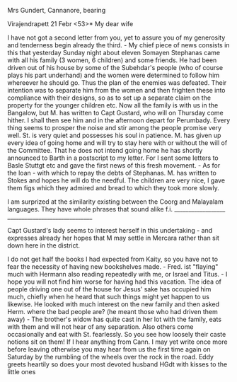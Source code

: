 Mrs Gundert, Cannanore, bearing

 Virajendrapett 21 Febr <53>*
My dear wife

I have not got a second letter from you, yet to assure you of my generosity and tenderness begin already the third. - My chief piece of news consists in this that yesterday Sunday night about eleven Somayen Stephanas came with all his family (3 women, 6 children) and some friends. He had been driven out of his house by some of the Subehdar's people (who of course plays his part underhand) and the women were determined to follow him whereever he should go. Thus the plan of the enemies was defeated. Their intention was to separate him from the women and then frighten these into compliance with their designs, so as to set up a separate claim on the property for the younger children etc. Now all the family is with us in the Bangalow, but M. has written to Capt Gustard, who will on Thursday come hither. I shall then see him and in the afternoon depart for Perumbady. Every thing seems to prosper the noise and stir among the people promise very well. St. is very quiet and possesses his soul in patience. 
M. has given up every idea of going home and will try to stay here with or without the will of the Committee. That he does not intend going home he has shortly announced to Barth in a postscript to my letter. For I sent some letters to Basle Stuttgt etc and gave the first news of this fresh movement. - As for the loan - with which to repay the debts of Stephanas. M. has written to Stokes and hopes he will do the needful. The children are very nice, I gave them figs which they admired and bread to which they took more slowly.

I am surprized at the similarity existing between the Coorg and Malayalam languages. They have whole phrases that sound alike f.i. __________________ ______________________________

Capt Gustard's lady seems to interest herself in this undertaking - and expresses already her hopes that M may settle in Mercara rather than sit down here in the district.

I do not get half the books I had expected from Kaity, so you have not to fear the necessity of having new bookshelves made. - Fred. ist "flaying" much with Hermann also reading repeatedly with me, or Israel and Titus. - I hope you will not find him worse for having had this vacation. The idea of people driving one out of the house for Jesus' sake has occupied him much, chiefly when he heard that such things might yet happen to us likewise. He looked with much interest on the new family and then asked Herm. where the bad people are? (he meant those who had driven them away) - The brother's widow has quite cast in her lot with the family, eats with them and will not hear of any separation. Also others come occasionally and eat with St. fearlessly. So you see how loosely their caste notions sit on them! 
If I hear anything from Cann. I may yet write once more before leaving otherwise you may hear from us the first time again on Saturday by the rumbling of the wheels over the rock in the road. Eddy greets heartily so does your most devoted husband
 HGdt
with kisses to the little ones

